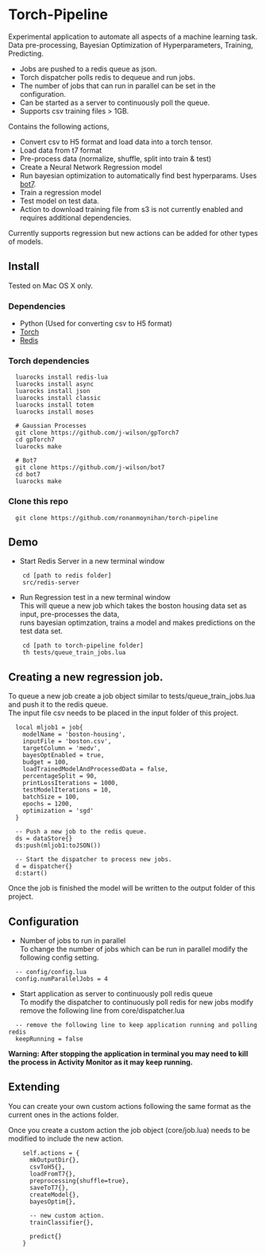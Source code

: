 # Torch-Pipeline
Experimental application to automate all aspects of a machine learning task.  
Data pre-processing, Bayesian Optimization of Hyperparameters, Training, Predicting.  

- Jobs are pushed to a redis queue as json.
- Torch dispatcher polls redis to dequeue and run jobs.
- The number of jobs that can run in parallel can be set in the configuration.
- Can be started as a server to continuously poll the queue.
- Supports csv training files > 1GB.   

Contains the following actions,

- Convert csv to H5 format and load data into a torch tensor.
- Load data from t7 format
- Pre-process data (normalize, shuffle, split into train & test)
- Create a Neural Network Regression model
- Run bayesian optimization to automatically find best hyperparams. Uses [bot7](https://github.com/j-wilson/bot7).
- Train a regression model
- Test model on test data.
- Action to download training file from s3 is not currently enabled and requires additional dependencies.

Currently supports regression but new actions can be added for other types of models.  

## Install
Tested on Mac OS X only.

### Dependencies
- Python  (Used for converting csv to H5 format)   
- [Torch](http://torch.ch/docs/getting-started.html#_)  
- [Redis](http://redis.io/download)

### Torch dependencies
```
  luarocks install redis-lua
  luarocks install async
  luarocks install json
  luarocks install classic
  luarocks install totem
  luarocks install moses
  
  # Gaussian Processes
  git clone https://github.com/j-wilson/gpTorch7
  cd gpTorch7
  luarocks make
  
  # Bot7
  git clone https://github.com/j-wilson/bot7
  cd bot7
  luarocks make
``` 

### Clone this repo
```
  git clone https://github.com/ronanmoynihan/torch-pipeline    
```

## Demo

- Start Redis Server in a new terminal window
```
    cd [path to redis folder]
    src/redis-server
```        

- Run Regression test in a new terminal window  
This will queue a new job which takes the boston housing data set as input, pre-processes the data,  
runs bayesian optimzation, trains a model and makes predictions on the test data set.
```
    cd [path to torch-pipeline folder]
    th tests/queue_train_jobs.lua
```

## Creating a new regression job. 
To queue a new job create a job object similar to tests/queue_train_jobs.lua and push it to the redis queue.   
The input file csv needs to be placed in the input folder of this project.
```
  local mljob1 = job{
    modelName = 'boston-housing',
    inputFile = 'boston.csv',
    targetColumn = 'medv',
    bayesOptEnabled = true,
    budget = 100,
    loadTrainedModelAndProcessedData = false,
    percentageSplit = 90,
    printLossIterations = 1000,
    testModelIterations = 10,
    batchSize = 100,
    epochs = 1200,
    optimization = 'sgd'
  }
  
  -- Push a new job to the redis queue.
  ds = dataStore{}
  ds:push(mljob1:toJSON())
  
  -- Start the dispatcher to process new jobs.
  d = dispatcher{}
  d:start()
```

Once the job is finished the model will be written to the output folder of this project.

## Configuration

- Number of jobs to run in parallel  
To change the number of jobs which can be run in parallel modify the following config setting.


```
  -- config/config.lua
  config.numParallelJobs = 4
```

- Start application as server to continuously poll redis queue  
To modify the dispatcher to continuously poll redis for new jobs modify remove the following line from core/dispatcher.lua

```
  -- remove the following line to keep application running and polling redis
  keepRunning = false
```     

**Warning: After stopping the application in terminal you may need to kill the process in Activity Monitor as it may keep running.**              

## Extending
You can create your own custom actions following the same format as the current ones in the actions folder.  

Once you create a custom action the job object (core/job.lua) needs to be modified to include the new action.

```
	self.actions = {
      mkOutputDir{},
      csvToH5{},
      loadFromT7{},
      preprocessing{shuffle=true},
      saveToT7{},
      createModel{},
      bayesOptim{},
      
      -- new custom action.
      trainClassifier{},
      
      predict{}
    }
```    